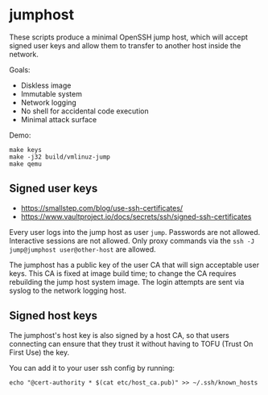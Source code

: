 # jumphost

These scripts produce a minimal OpenSSH jump host, which will
accept signed user keys and allow them to transfer to another
host inside the network.

Goals:

* Diskless image
* Immutable system
* Network logging
* No shell for accidental code execution
* Minimal attack surface

Demo:

```
make keys
make -j32 build/vmlinuz-jump
make qemu
```

## Signed user keys

* https://smallstep.com/blog/use-ssh-certificates/
* https://www.vaultproject.io/docs/secrets/ssh/signed-ssh-certificates

Every user logs into the jump host as user `jump`. Passwords are not
allowed. Interactive sessions are not allowed.  Only proxy commands
via the `ssh -J jump@jumphost user@other-host` are allowed.

The jumphost has a public key of the user CA that will sign acceptable
user keys.  This CA is fixed at image build time; to change the CA requires
rebuilding the jump host system image.  The login attempts are sent
via syslog to the network logging host.

## Signed host keys

The jumphost's host key is also signed by a host CA, so that users
connecting can ensure that they trust it without having to TOFU
(Trust On First Use) the key.

You can add it to your user ssh config by running:

```
echo "@cert-authority * $(cat etc/host_ca.pub)" >> ~/.ssh/known_hosts
```
